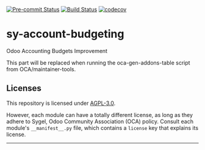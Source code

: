 
<!-- /!\ Non OCA Context : Set here the badge of your runbot / runboat instance. -->
[![Pre-commit Status](https://github.com/sygel-technology/sy-account-budgeting/actions/workflows/pre-commit.yml/badge.svg?branch=18.0)](https://github.com/sygel-technology/sy-account-budgeting/actions/workflows/pre-commit.yml?query=branch%3A18.0)
[![Build Status](https://github.com/sygel-technology/sy-account-budgeting/actions/workflows/test.yml/badge.svg?branch=18.0)](https://github.com/sygel-technology/sy-account-budgeting/actions/workflows/test.yml?query=branch%3A18.0)
[![codecov](https://codecov.io/gh/sygel-technology/sy-account-budgeting/branch/18.0/graph/badge.svg)](https://codecov.io/gh/sygel-technology/sy-account-budgeting)
<!-- /!\ Non OCA Context : Set here the badge of your translation instance. -->

<!-- /!\ do not modify above this line -->

# sy-account-budgeting

Odoo Accounting Budgets Improvement

<!-- /!\ do not modify below this line -->

<!-- prettier-ignore-start -->

[//]: # (addons)

This part will be replaced when running the oca-gen-addons-table script from OCA/maintainer-tools.

[//]: # (end addons)

<!-- prettier-ignore-end -->

## Licenses

This repository is licensed under [AGPL-3.0](LICENSE).

However, each module can have a totally different license, as long as they adhere to Sygel, Odoo Community Association (OCA)
policy. Consult each module's `__manifest__.py` file, which contains a `license` key
that explains its license.

----
<!-- /!\ Non OCA Context : Set here the full description of your organization. -->
